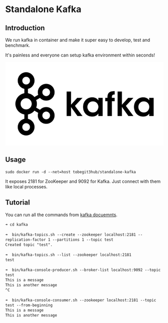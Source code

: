 # Standalone Kafka

## Introduction

We run kafka in container and make it super easy to develop, test and benchmark.

It's painless and everyone can setup kafka environment within seconds!

![](kafka.png)

## Usage

```
sudo docker run -d --net=host tobegit3hub/standalone-kafka
```

It exposes 2181 for ZooKeeper and 9092 for Kafka. Just connect with them like local processes.

## Tutorial

You can run all the commands from [kafka docuemnts](http://kafka.apache.org/documentation.html).

```
➜ cd kafka

➜  bin/kafka-topics.sh --create --zookeeper localhost:2181 --replication-factor 1 --partitions 1 --topic test
Created topic "test".

➜  bin/kafka-topics.sh --list --zookeeper localhost:2181
test

➜  bin/kafka-console-producer.sh --broker-list localhost:9092 --topic test
This is a message
This is another message
^C

➜  bin/kafka-console-consumer.sh --zookeeper localhost:2181 --topic test --from-beginning
This is a message
This is another message
```
